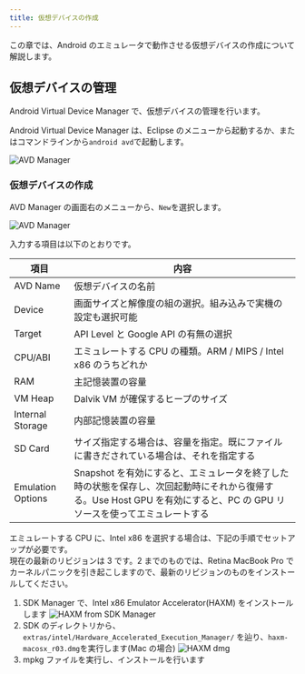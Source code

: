 ```yaml
---
title: 仮想デバイスの作成
---
```

この章では、Android のエミュレータで動作させる仮想デバイスの作成について解説します。

## 仮想デバイスの管理

Android Virtual Device Manager で、仮想デバイスの管理を行います。

Android Virtual Device Manager は、Eclipse のメニューから起動するか、またはコマンドラインから`android avd`で起動します。

![AVD Manager]({{site.baseurl}}/assets/04-03/avd-manager.png)

### 仮想デバイスの作成

AVD Manager の画面右のメニューから、`New`を選択します。

![AVD Manager]({{site.baseurl}}/assets/04-03/new-avd.png)

入力する項目は以下のとおりです。

項目 | 内容
------|------
AVD Name | 仮想デバイスの名前
Device | 画面サイズと解像度の組の選択。組み込みで実機の設定も選択可能
Target | API Level と Google API の有無の選択
CPU/ABI | エミュレートする CPU の種類。ARM / MIPS / Intel x86 のうちどれか
RAM | 主記憶装置の容量
VM Heap | Dalvik VM が確保するヒープのサイズ
Internal Storage | 内部記憶装置の容量
SD Card | サイズ指定する場合は、容量を指定。既にファイルに書きだされている場合は、それを指定する
Emulation Options | Snapshot を有効にすると、エミュレータを終了した時の状態を保存し、次回起動時にそれから復帰する。Use Host GPU を有効にすると、PC の GPU リソースを使ってエミュレートする

エミュレートする CPU に、Intel x86 を選択する場合は、下記の手順でセットアップが必要です。<br />
現在の最新のリビジョンは 3 です。2 までのものでは、Retina MacBook Pro でカーネルパニックを引き起こしますので、最新のリビジョンのものをインストールしてください。

1. SDK Manager で、Intel x86 Emulator Accelerator(HAXM) をインストールします
  ![HAXM from SDK Manager]({{site.baseurl}}/assets/04-03/haxm-from-sdk-manager.png)
2. SDK のディレクトリから、`extras/intel/Hardware_Accelerated_Execution_Manager/` を辿り、`haxm-macosx_r03.dmg`を実行します(Mac の場合)
  ![HAXM dmg]({{site.baseurl}}/assets/04-03/dir-haxm.png)
3. mpkg ファイルを実行し、インストールを行います

